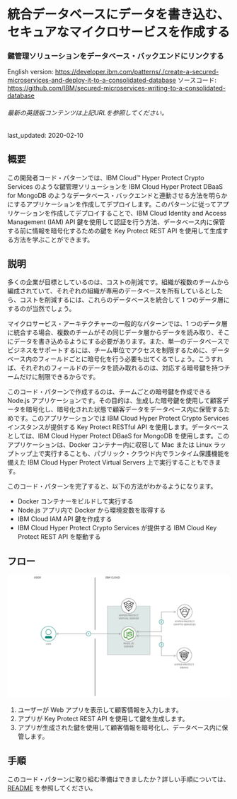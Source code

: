 # 統合データベースにデータを書き込む、セキュアなマイクロサービスを作成する

### 鍵管理ソリューションをデータベース・バックエンドにリンクする

English version: https://developer.ibm.com/patterns/./create-a-secured-microservices-and-deploy-it-to-a-consolidated-database
  ソースコード: https://github.com/IBM/secured-microservices-writing-to-a-consolidated-database

###### 最新の英語版コンテンツは上記URLを参照してください。
last_updated: 2020-02-10

 ## 概要

この開発者コード・パターンでは、IBM Cloud&trade; Hyper Protect Crypto Services のような鍵管理ソリューションを IBM Cloud Hyper Protect DBaaS for MongoDB のようなデータベース・バックエンドと連動させる方法を明らかにするアプリケーションを作成してデプロイします。このパターンに従ってアプリケーションを作成してデプロイすることで、IBM Cloud Identity and Access Management (IAM) API 鍵を使用して認証を行う方法、データベース内に保管する前に情報を暗号化するための鍵を Key Protect REST API を使用して生成する方法を学ぶことができます。

## 説明

多くの企業が目標としているのは、コストの削減です。組織が複数のチームから編成されていて、それぞれの組織が専用のデータベースを所有しているとしたら、コストを削減するには、これらのデータベースを統合して 1 つのデータ層にするのが当然でしょう。

マイクロサービス・アーキテクチャーの一般的なパターンでは、1 つのデータ層に統合する場合、複数のチームがその同じデータ層からデータを読み取り、そこにデータを書き込めるようにする必要があります。また、単一のデータベースでビジネスをサポートするには、チーム単位でアクセスを制限するために、データベース内のフィールドごとに暗号化を行う必要も出てくるでしょう。こうすれば、それぞれのフィールドのデータを読み取れるのは、対応する暗号鍵を持つチームだけに制限できるからです。

このコード・パターンで作成するのは、チームごとの暗号鍵を作成できる Node.js アプリケーションです。その目的は、生成した暗号鍵を使用して顧客データを暗号化し、暗号化された状態で顧客データをデータベース内に保管するためです。このアプリケーションでは IBM Cloud Hyper Protect Crypto Services インスタンスが提供する Key Protect RESTful API を使用します。データベースとしては、IBM Cloud Hyper Protect DBaaS for MongoDB を使用します。このアプリケーションは、Docker コンテナー内に収容して Mac または Linux ラップトップ上で実行することも、パブリック・クラウド内でランタイム保護機能を備えた IBM Cloud Hyper Protect Virtual Servers 上で実行することもできます。

このコード・パターンを完了すると、以下の方法がわかるようになります。

* Docker コンテナーをビルドして実行する
* Node.js アプリ内で Docker から環境変数を取得する
* IBM Cloud IAM API 鍵を作成する
* IBM Cloud Hyper Protect Crypto Services が提供する IBM Cloud Key Protect REST API を駆動する

## フロー

![フロー](./images/flow.png)

1. ユーザーが Web アプリを表示して顧客情報を入力します。
1. アプリが Key Protect REST API を使用して鍵を生成します。
1. アプリが生成された鍵を使用して顧客情報を暗号化し、データベース内に保管します。

## 手順

このコード・パターンに取り組む準備はできましたか？詳しい手順については、[README](https://github.com/IBM/secured-microservices-writing-to-a-consolidated-database/blob/master/README.md) を参照してください。
